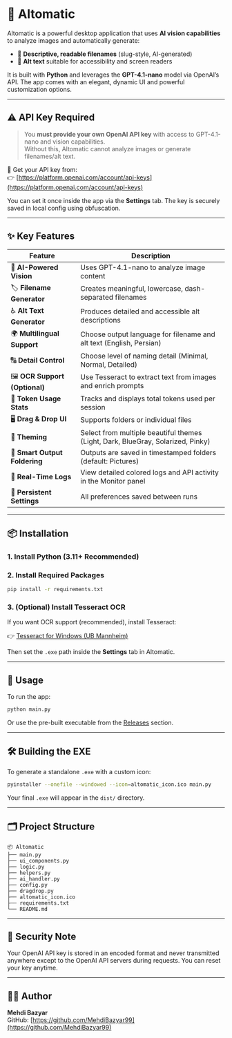 # 🧠 Altomatic

Altomatic is a powerful desktop application that uses **AI vision capabilities** to analyze images and automatically generate:

- 📂 **Descriptive, readable filenames** (slug-style, AI-generated)
- 📝 **Alt text** suitable for accessibility and screen readers

It is built with **Python** and leverages the **GPT-4.1-nano** model via OpenAI’s API. The app comes with an elegant, dynamic UI and powerful customization options.

---

## ⚠️ API Key Required

> You **must provide your own OpenAI API key** with access to GPT-4.1-nano and vision capabilities.  
> Without this, Altomatic cannot analyze images or generate filenames/alt text.

🔑 Get your API key from:  
👉 [https://platform.openai.com/account/api-keys](https://platform.openai.com/account/api-keys)

You can set it once inside the app via the **Settings** tab. The key is securely saved in local config using obfuscation.

---

## ✨ Key Features

| Feature | Description |
|--------|-------------|
| 🧠 **AI-Powered Vision** | Uses GPT-4.1-nano to analyze image content |
| 🏷 **Filename Generator** | Creates meaningful, lowercase, dash-separated filenames |
| ♿ **Alt Text Generator** | Produces detailed and accessible alt descriptions |
| 🌍 **Multilingual Support** | Choose output language for filename and alt text (English, Persian) |
| 🔠 **Detail Control** | Choose level of naming detail (Minimal, Normal, Detailed) |
| 🖼 **OCR Support (Optional)** | Use Tesseract to extract text from images and enrich prompts |
| 🔢 **Token Usage Stats** | Tracks and displays total tokens used per session |
| 🖥 **Drag & Drop UI** | Supports folders or individual files |
| 🎨 **Theming** | Select from multiple beautiful themes (Light, Dark, BlueGray, Solarized, Pinky) |
| 📁 **Smart Output Foldering** | Outputs are saved in timestamped folders (default: Pictures) |
| 🧾 **Real-Time Logs** | View detailed colored logs and API activity in the Monitor panel |
| 🔧 **Persistent Settings** | All preferences saved between runs |

---

## 📦 Installation

### 1. Install Python (3.11+ Recommended)

### 2. Install Required Packages

```bash
pip install -r requirements.txt
```

### 3. (Optional) Install Tesseract OCR

If you want OCR support (recommended), install Tesseract:

👉 [Tesseract for Windows (UB Mannheim)](https://github.com/UB-Mannheim/tesseract/wiki)

Then set the `.exe` path inside the **Settings** tab in Altomatic.

---

## 🚀 Usage

To run the app:

```bash
python main.py
```

Or use the pre-built executable from the [Releases](https://github.com/MehdiBazyar99/altomatic/releases) section.

---

## 🛠 Building the EXE

To generate a standalone `.exe` with a custom icon:

```bash
pyinstaller --onefile --windowed --icon=altomatic_icon.ico main.py
```

Your final `.exe` will appear in the `dist/` directory.

---

## 🗂 Project Structure

```
📦 Altomatic
├── main.py
├── ui_components.py
├── logic.py
├── helpers.py
├── ai_handler.py
├── config.py
├── dragdrop.py
├── altomatic_icon.ico
├── requirements.txt
└── README.md
```

---

## 🔐 Security Note

Your OpenAI API key is stored in an encoded format and never transmitted anywhere except to the OpenAI API servers during requests. You can reset your key anytime.

---

## 👨‍💻 Author

**Mehdi Bazyar**  
GitHub: [https://github.com/MehdiBazyar99](https://github.com/MehdiBazyar99)
